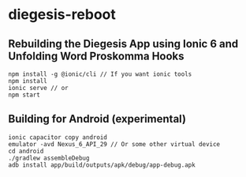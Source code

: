 # diegesis-reboot
## Rebuilding the Diegesis App using Ionic 6 and Unfolding Word Proskomma Hooks

```
npm install -g @ionic/cli // If you want ionic tools
npm install
ionic serve // or
npm start
```

## Building for Android (experimental)

```
ionic capacitor copy android
emulator -avd Nexus_6_API_29 // Or some other virtual device
cd android
./gradlew assembleDebug
adb install app/build/outputs/apk/debug/app-debug.apk
```
